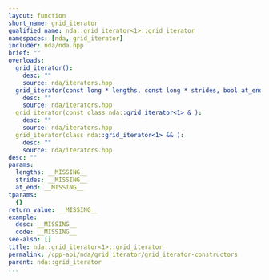 ```yaml
---
layout: function
short_name: grid_iterator
qualified_name: nda::grid_iterator<1>::grid_iterator
namespaces: [nda, grid_iterator]
includer: nda/nda.hpp
brief: ""
overloads:
  grid_iterator():
    desc: ""
    source: nda/iterators.hpp
  grid_iterator(const long * lengths, const long * strides, bool at_end):
    desc: ""
    source: nda/iterators.hpp
  grid_iterator(const class nda::grid_iterator<1> & ):
    desc: ""
    source: nda/iterators.hpp
  grid_iterator(class nda::grid_iterator<1> && ):
    desc: ""
    source: nda/iterators.hpp
desc: ""
params:
  lengths: __MISSING__
  strides: __MISSING__
  at_end: __MISSING__
tparams:
  {}
return_value: __MISSING__
example:
  desc: __MISSING__
  code: __MISSING__
see-also: []
title: nda::grid_iterator<1>::grid_iterator
permalink: /cpp-api/nda/grid_iterator/grid_iterator-constructors
parent: nda::grid_iterator
...
```


